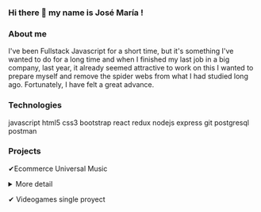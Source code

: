 ### Hi there 👋 my name is José María !

### About me
I've been Fullstack Javascript for a short time, but it's something I've wanted to do for a long time and when I finished my last job in a big company, last year, it already seemed attractive to work on this
  I wanted to prepare myself and remove the spider webs from what I had studied long ago. Fortunately, I have felt a great advance.



### Technologies
javascript html5 css3 bootstrap react redux nodejs express git postgresql postman

### Projects
✔Ecommerce Universal Music
    <details>
        <summary>More detail</summary>
        Proyecto en grupo realizado para el Bootcamp Henry, esta aplicacion permite ver productos musicales de alta calidad, donde el usuario podra filtrar productos           por calificacion, precio y categorias, el usuario tendra la posibilidad de agregar productos a un carrito donde solo podra realizar el pago atravez de Stripe           si se registra con un correo o bien con un usuario de google. Ademas cuenta con un panel de administracion el cual permite al admin listar todos los productos,         eliminar, editar y crear otros. Tambien podra ver todas las ordenes de compra que se hicieron, confirmarlas o cancelar.

        Link del repo Api: uv-api -> https://github.com/Jos4ma/api-pf-ecommerce

        Link del repo Client: uv-client  -> https://github.com/Jos4ma/client-pf-ecommerce

        Link Web: www.web-universalmusic.app
        
        
        

        Desarrollada
        React

        Tailwindcss

        Redux

        Typescript

        NodeJs

        Express

        Sequelize

        Auth0

</details>


✔ Videogames single proyect


<!--
**Jos4ma/Jos4ma** is a ✨ _special_ ✨ repository because its `README.md` (this file) appears on your GitHub profile.

Here are some ideas to get you started:

- 🔭 I’m currently working on ...
- 🌱 I’m currently learning ...
- 👯 I’m looking to collaborate on ...
- 🤔 I’m looking for help with ...
- 💬 Ask me about ...
- 📫 How to reach me: ...
- 😄 Pronouns: ...
- ⚡ Fun fact: ...
-->
